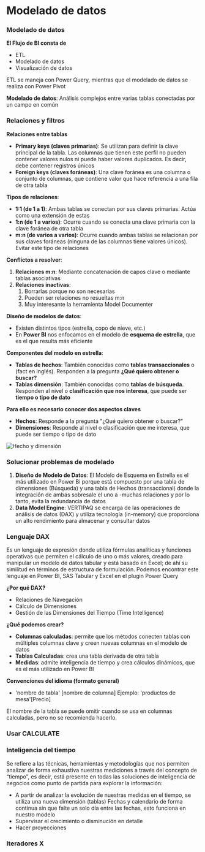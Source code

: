# Modelado de datos

### Modelado de datos

**El Flujo de BI consta de**

* ETL
* Modelado de datos
* Visualización de datos

ETL se maneja con Power Query, mientras que el modelado de datos se realiza con Power Pivot

**Modelado de datos**: Análisis complejos entre varias tablas conectadas por un campo en común

### Relaciones y filtros

**Relaciones entre tablas**

* **Primary keys (claves primarias)**: Se utilizan para definir la clave principal de la tabla. Las columnas que tienen este perfil no pueden contener valores nulos ni puede haber valores duplicados. Es decir, debe contener registros únicos
* **Foreign keys (claves foráneas)**: Una clave foránea es una columna o conjunto de columnas, que contiene valor que hace referencia a una fila de otra tabla

**Tipos de relaciones**:

* **1:1 (de 1 a 1)**: Ambas tablas se conectan por sus claves primarias. Actúa como una extensión de estas
* **1:n (de 1 a varios)**: Ocurre cuando se conecta una clave primaria con la clave foránea de otra tabla
* **m:n (de varios a varios)**: Ocurre cuando ambas tablas se relacionan por sus claves foráneas (ninguna de las columnas tiene valores únicos). Evitar este tipo de relaciones

**Conflictos a resolver**:

1. **Relaciones m:n**: Mediante concatenación de capos clave o mediante tablas asociativas
2. **Relaciones inactivas**:&#x20;
   1. Borrarlas porque no son necesarias&#x20;
   2. Pueden ser relaciones no resueltas m:n&#x20;
   3. Muy interesante la herramienta Model Documenter

**Diseño de modelos de datos**:

* Existen distintos tipos (estrella, copo de nieve, etc.)
* En **Power BI** nos enfocamos en el modelo de **esquema de estrella**, que es el que resulta más eficiente

**Componentes del modelo en estrella**:

* **Tablas de hechos**: También conocidas como **tablas transaccionales** o (fact en inglés). Responden a la pregunta **¿Qué quiero obtener o buscar?**
* **Tablas dimensión**: También conocidas como **tablas de búsqueda**. Responden al nivel o **clasificación que nos interesa**, que puede ser **tiempo o tipo de dato**

**Para ello es necesario conocer dos aspectos claves**

* **Hechos**: Responde a la pregunta "¿Qué quiero obtener o buscar?"
* **Dimensiones**: Responde al nivel o clasificación que me interesa, que puede ser tiempo o tipo de dato

![Hecho y dimensión](https://i.imgur.com/gTFNcvu.png)

### Solucionar problemas de modelado

1. **Diseño de Modelo de Datos**: El Modelo de Esquema en Estrella es el más utilizado en Power Bi porque está compuesto por una tabla de dimensiones (Búsqueda) y una tabla de Hechos (transaccional) donde la integración de ambas sobresale el uno a -muchas relaciones y por lo tanto, evita la redundancia de datos
2. **Data Model Engine**: VERTIPAQ se encarga de las operaciones de análisis de datos (DAX) y utiliza tecnología (in-memory) que proporciona un alto rendimiento para almacenar y consultar datos

### Lenguaje DAX

Es un lenguaje de expresión donde utiliza fórmulas analíticas y funciones operativas que permiten el cálculo de uno o más valores, creado para manipular un modelo de datos tabular y está basado en Excel; de ahí su similitud en términos de estructura de formulación. Podemos encontrar este lenguaje en Power BI, SAS Tabular y Excel en el plugin Power Query

**¿Por qué DAX?**

* Relaciones de Navegación
* Cálculo de Dimensiones
* Gestión de las Dimensiones del Tiempo (Time Intelligence)

**¿Qué podemos crear?**

* **Columnas calculadas**: permite que los métodos conecten tablas con múltiples columnas clave y creen nuevas columnas en el modelo de datos
* **Tablas Calculadas**: crea una tabla derivada de otra tabla
* **Medidas**: admite inteligencia de tiempo y crea cálculos dinámicos, que es el más utilizado en Power BI

**Convenciones del idioma (formato general)**

* 'nombre de tabla' \[nombre de columna] Ejemplo: 'productos de mesa'\[Precio]

El nombre de la tabla se puede omitir cuando se usa en columnas calculadas, pero no se recomienda hacerlo.

### Usar CALCULATE

### Inteligencia del tiempo

Se refiere a las técnicas, herramientas y metodologías que nos permiten analizar de forma exhaustiva nuestras mediciones a través del concepto de “tiempo”, es decir, está presente en todas las soluciones de inteligencia de negocios como punto de partida para explorar la información:

* A partir de analizar la evolución de nuestras medidas en el tiempo, se utiliza una nueva dimensión (tablas) Fechas y calendario de forma continua sin que falte un solo día entre las fechas, esto funciona en nuestro modelo
* Supervisar el crecimiento o disminución en detalle
* Hacer proyecciones

### Iteradores X
